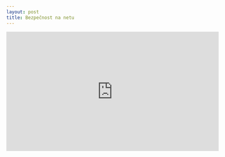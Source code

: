 ```yaml
---
layout: post
title: Bezpečnost na netu
---
```


<iframe width="560" height="315" src="https://www.youtube.com/watch?v=ogxG3zRaxTw" frameborder="0" allowfullscreen></iframe> 

